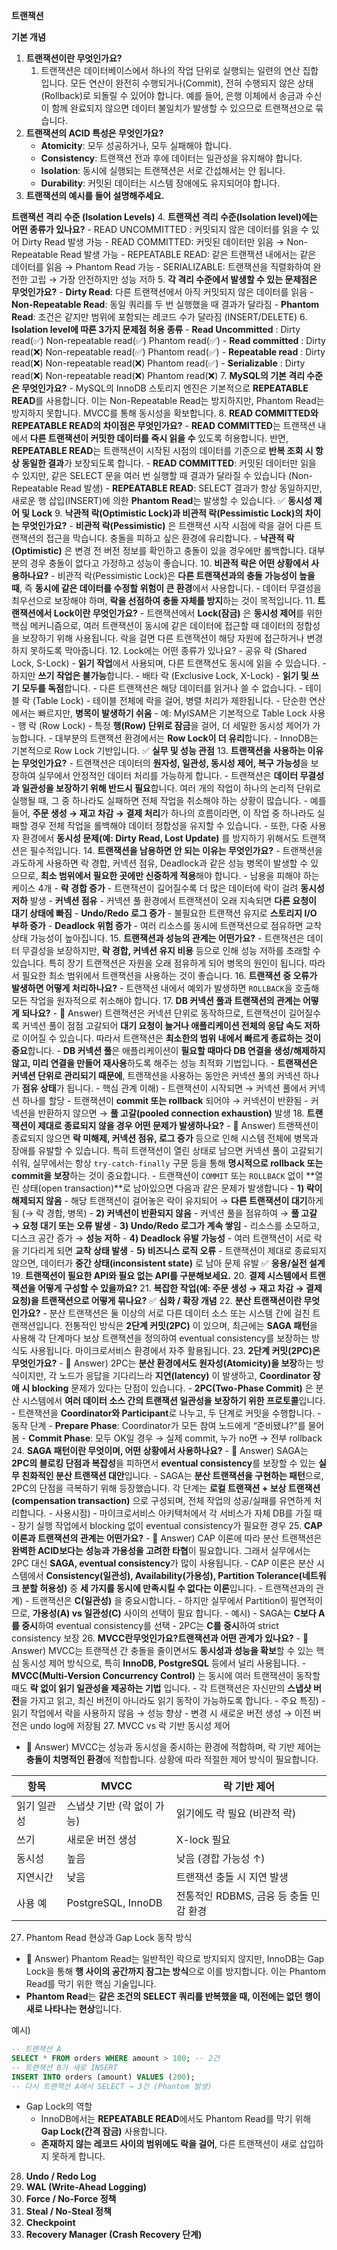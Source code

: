 
**트랜잭션**

**기본 개념**
1. **트랜잭션이란 무엇인가요?**
	1. 트랜잭션은 데이터베이스에서 하나의 작업 단위로 실행되는 일련의 연산 집합입니다. 모든 연산이 완전히 수행되거나(Commit), 전혀 수행되지 않은 상태(Rollback)로 되돌릴 수 있어야 합니다. 예를 들어, 은행 이체에서 송금과 수신이 함께 완료되지 않으면 데이터 불일치가 발생할 수 있으므로 트랜잭션으로 묶습니다.
2. **트랜잭션의 ACID 특성은 무엇인가요?**
	- **Atomicity**: 모두 성공하거나, 모두 실패해야 합니다.
	- **Consistency**: 트랜잭션 전과 후에 데이터는 일관성을 유지해야 합니다.
	- **Isolation**: 동시에 실행되는 트랜잭션은 서로 간섭해서는 안 됩니다.
	- **Durability**: 커밋된 데이터는 시스템 장애에도 유지되어야 합니다.
3. **트랜잭션의 예시를 들어 설명해주세요.**

**트랜잭션 격리 수준 (Isolation Levels)**
4. **트랜잭션 격리 수준(Isolation level)에는 어떤 종류가 있나요?**
	- READ UNCOMMITTED : 커밋되지 않은 데이터를 읽을 수 있어 Dirty Read 발생 가능
	- READ COMMITTED: 커밋된 데이터만 읽음 → Non-Repeatable Read 발생 가능
	- REPEATABLE READ: 같은 트랜잭션 내에서는 같은 데이터를 읽음 → Phantom Read 가능
	- SERIALIZABLE: 트랜잭션을 직렬화하여 완전한 고립 → 가장 안전하지만 성능 저하
5. **각 격리 수준에서 발생할 수 있는 문제점은 무엇인가요?**
	- **Dirty Read**: 다른 트랜잭션에서 아직 커밋되지 않은 데이터를 읽음
	- **Non-Repeatable Read**: 동일 쿼리를 두 번 실행했을 때 결과가 달라짐
	- **Phantom Read**: 조건은 같지만 범위에 포함되는 레코드 수가 달라짐 (INSERT/DELETE)
6. **Isolation level에 따른 3가지 문제점 허용 종류**
	- **Read Uncommitted** : Dirty read(✅) Non-repeatable read(✅) Phantom read(✅)
	- **Read committed** :      Dirty read(❌) Non-repeatable read(✅) Phantom read(✅)
	- **Repeatable read** :      Dirty read(❌) Non-repeatable read(❌) Phantom read(✅)
	- **Serializable** :               Dirty read(❌) Non-repeatable read(❌) Phantom read(❌)
7. **MySQL의 기본 격리 수준은 무엇인가요?**
	- MySQL의 InnoDB 스토리지 엔진은 기본적으로 **REPEATABLE READ**를 사용합니다. 이는 Non-Repeatable Read는 방지하지만, Phantom Read는 방지하지 못합니다. MVCC를 통해 동시성을 확보합니다.
8. **READ COMMITTED와 REPEATABLE READ의 차이점은 무엇인가요?**
	- **READ COMMITTED**는 트랜잭션 내에서 **다른 트랜잭션이 커밋한 데이터를 즉시 읽을 수** 있도록 허용합니다. 반면, **REPEATABLE READ**는 트랜잭션이 시작된 시점의 데이터를 기준으로 **반복 조회 시 항상 동일한 결과**가 보장되도록 합니다.
		- **READ COMMITTED**: 커밋된 데이터만 읽을 수 있지만, 같은 SELECT 문을 여러 번 실행할 때 결과가 달라질 수 있습니다 (Non-Repeatable Read 발생)
		- **REPEATABLE READ**: SELECT 결과가 항상 동일하지만, 새로운 행 삽입(INSERT)에 의한 **Phantom Read**는 발생할 수 있습니다.
✅ **동시성 제어 및 Lock**
9. **낙관적 락(Optimistic Lock)과 비관적 락(Pessimistic Lock)의 차이는 무엇인가요?**
	- **비관적 락(Pessimistic)** 은 트랜잭션 시작 시점에 락을 걸어 다른 트랜잭션의 접근을 막습니다. 충돌을 피하고 싶은 환경에 유리합니다.
	- **낙관적 락(Optimistic)** 은 변경 전 버전 정보를 확인하고 충돌이 있을 경우에만 롤백합니다. 대부분의 경우 충돌이 없다고 가정하고 성능이 좋습니다.
10. **비관적 락은 어떤 상황에서 사용하나요?**
	- 비관적 락(Pessimistic Lock)은 **다른 트랜잭션과의 충돌 가능성이 높을 때**, 즉 **동시에 같은 데이터를 수정할 위험이 큰 환경**에서 사용합니다.
	- 데이터 무결성을 최우선으로 보장해야 하며, **락을 선점하여 충돌 자체를 방지**하는 것이 목적입니다.
11. **트랜잭션에서 Lock이란 무엇인가요?** 
	- 트랜잭션에서 **Lock(잠금)** 은 **동시성 제어**를 위한 핵심 메커니즘으로, 여러 트랜잭션이 동시에 같은 데이터에 접근할 때 데이터의 정합성을 보장하기 위해 사용됩니다. 락을 걸면 다른 트랜잭션이 해당 자원에 접근하거나 변경하지 못하도록 막아줍니다.
12. Lock에는 어떤 종류가 있나요?
	- 공유 락 (Shared Lock, S-Lock)
		- **읽기 작업**에서 사용되며, 다른 트랜잭션도 동시에 읽을 수 있습니다.
		- 하지만 **쓰기 작업은 불가능**합니다.
	- 배타 락 (Exclusive Lock, X-Lock)
		- **읽기 및 쓰기 모두를 독점**합니다.
		- 다른 트랜잭션은 해당 데이터를 읽거나 쓸 수 없습니다.
	- 테이블 락 (Table Lock)
		- 테이블 전체에 락을 걸어, 병렬 처리가 제한됩니다.
		- 단순한 연산에서는 빠르지만, **병목이 발생하기 쉬움** 
		- 예: MyISAM은 기본적으로 Table Lock 사용
	- 행 락 (Row Lock)
		- 특정 **행(Row) 단위로 잠금**을 걸어, 더 세밀한 동시성 제어가 가능합니다.
		- 대부분의 트랜잭션 환경에서는 **Row Lock이 더 유리**합니다.
		- InnoDB는 기본적으로 Row Lock 기반입니다.
✅ **실무 및 성능 관점**
13. **트랜잭션을 사용하는 이유는 무엇인가요?**
	- 트랜잭션은 데이터의 **원자성, 일관성, 동시성 제어, 복구 가능성**을 보장하여 실무에서 안정적인 데이터 처리를 가능하게 합니다.
	- 트랜잭션은 **데이터 무결성과 일관성을 보장하기 위해 반드시 필요**합니다. 여러 개의 작업이 하나의 논리적 단위로 실행될 때, 그 중 하나라도 실패하면 전체 작업을 취소해야 하는 상황이 많습니다.
	- 예를 들어, **주문 생성 → 재고 차감 → 결제 처리**가 하나의 흐름이라면, 이 작업 중 하나라도 실패할 경우 전체 작업을 롤백해야 데이터 정합성을 유지할 수 있습니다.
	- 또한, 다중 사용자 환경에서 **동시성 문제(예: Dirty Read, Lost Update)** 를 방지하기 위해서도 트랜잭션은 필수적입니다.
14. **트랜잭션을 남용하면 안 되는 이유는 무엇인가요?** 
	- 트랜잭션을 과도하게 사용하면 락 경합, 커넥션 점유, Deadlock과 같은 성능 병목이 발생할 수 있으므로, **최소 범위에서 필요한 곳에만 신중하게 적용**해야 합니다.
	- 남용을 피해야 하는 케이스 4개
		- **락 경합 증가**
			- 트랜잭션이 길어질수록 더 많은 데이터에 락이 걸려 **동시성 저하** 발생
		- **커넥션 점유** 
			- 커넥션 풀 환경에서 트랜잭션이 오래 지속되면 **다른 요청이 대기 상태에 빠짐** 
		- **Undo/Redo 로그 증가** 
			- 불필요한 트랜잭션 유지로 **스토리지 I/O 부하 증가** 
		- **Deadlock 위험 증가** 
			- 여러 리소스를 동시에 트랜잭션으로 점유하면 교착상태 가능성이 높아집니다.
15. **트랜잭션과 성능의 관계는 어떤가요?** 
	- 트랜잭션은 데이터 무결성을 보장하지만, **락 경합, 커넥션 유지 비용** 등으로 인해 성능 저하를 초래할 수 있습니다. 특히 장기 트랜잭션은 자원을 오래 점유하게 되어 병목의 원인이 됩니다. 따라서 필요한 최소 범위에서 트랜잭션을 사용하는 것이 좋습니다.
16. **트랜잭션 중 오류가 발생하면 어떻게 처리하나요?**
	- 트랜잭션 내에서 예외가 발생하면 `ROLLBACK`을 호출해 모든 작업을 원자적으로 취소해야 합니다.
17. **DB 커넥션 풀과 트랜잭션의 관계는 어떻게 되나요?** 
	- 💬 Answer) 트랜잭션은 커넥션 단위로 동작하므로, 트랜잭션이 길어질수록 커넥션 풀이 점점 고갈되어 **대기 요청이 늘거나 애플리케이션 전체의 응답 속도 저하**로 이어질 수 있습니다. 따라서 트랜잭션은 **최소한의 범위 내에서 빠르게 종료하는 것이 중요**합니다.
	- **DB 커넥션 풀**은 애플리케이션이 **필요할 때마다 DB 연결을 생성/해제하지 않고, 미리 연결을 만들어 재사용**하도록 해주는 성능 최적화 기법입니다.
	- **트랜잭션은 커넥션 단위로 관리되기 때문에**, 트랜잭션을 사용하는 동안은 커넥션 풀의 커넥션 하나가 **점유 상태**가 됩니다.
	- 핵심 관계 이해)
		- 트랜잭션이 시작되면 → 커넥션 풀에서 커넥션 하나를 할당
		- 트랜잭션이 **commit 또는 rollback** 되어야 → 커넥션이 반환됨
		- 커넥션을 반환하지 않으면 → **풀 고갈(pooled connection exhaustion)** 발생
18. **트랜잭션이 제대로 종료되지 않을 경우 어떤 문제가 발생하나요?**
	- 💬 Answer) 트랜잭션이 종료되지 않으면 **락 미해제, 커넥션 점유, 로그 증가** 등으로 인해 시스템 전체에 병목과 장애를 유발할 수 있습니다. 특히 트랜잭션이 열린 상태로 남으면 커넥션 풀이 고갈되기 쉬워, 실무에서는 항상 `try-catch-finally` 구문 등을 통해 **명시적으로 rollback 또는 commit을 보장**하는 것이 중요합니다.
	- 트랜잭션이 `COMMIT` 또는 `ROLLBACK` 없이 **열린 상태(open transaction)**로 남아있으면 다음과 같은 문제가 발생합니다
	- **1) 락이 해제되지 않음** 
		- 해당 트랜잭션이 걸어놓은 락이 유지되어 → **다른 트랜잭션이 대기**하게 됨 (→ 락 경합, 병목)
	- **2) 커넥션이 반환되지 않음** 
		- 커넥션 풀을 점유하여 → **풀 고갈 → 요청 대기 또는 오류 발생** 
	- **3) Undo/Redo 로그가 계속 쌓임** 
		- 리소스를 소모하고, 디스크 공간 증가 → **성능 저하** 
	- **4) Deadlock 유발 가능성** 
		- 여러 트랜잭션이 서로 락을 기다리게 되면 **교착 상태 발생** 
	- **5) 비즈니스 로직 오류** 
		- 트랜잭션이 제대로 종료되지 않으면, 데이터가 **중간 상태(inconsistent state)** 로 남아 문제 유발
✅ **응용/실전 설계**
19. **트랜잭션이 필요한 API와 필요 없는 API를 구분해보세요.**
20. **결제 시스템에서 트랜잭션을 어떻게 구성할 수 있을까요?**
21. **복잡한 작업(예: 주문 생성 → 재고 차감 → 결제 요청)을 트랜잭션으로 어떻게 묶나요?**
✅ **심화 / 확장 개념**
22. **분산 트랜잭션이란 무엇인가요?**
	- 분산 트랜잭션은 둘 이상의 서로 다른 데이터 소스 또는 시스템 간에 걸친 트랜잭션입니다. 전통적인 방식은 **2단계 커밋(2PC)** 이 있으며, 최근에는 **SAGA 패턴**을 사용해 각 단계마다 보상 트랜잭션을 정의하여 eventual consistency를 보장하는 방식도 사용됩니다. 마이크로서비스 환경에서 자주 활용됩니다.
23. **2단계 커밋(2PC)은 무엇인가요?**
	- 💬 Answer) 2PC는 **분산 환경에서도 원자성(Atomicity)을 보장**하는 방식이지만, 각 노드가 응답을 기다리느라 **지연(latency)** 이 발생하고, **Coordinator 장애 시 blocking** 문제가 있다는 단점이 있습니다.
	- **2PC(Two-Phase Commit)** 은 분산 시스템에서 **여러 데이터 소스 간의 트랜잭션 일관성을 보장하기 위한 프로토콜**입니다.
	- 트랜잭션을 **Coordinator와 Participant**로 나누고, 두 단계로 커밋을 수행합니다.
	- 동작 단계
		- **Prepare Phase**: Coordinator가 모든 참여 노드에게 “준비됐냐?”를 물어봄
		- **Commit Phase**: 모두 OK일 경우 → 실제 commit, 누가 no면 → 전부 rollback
24. **SAGA 패턴이란 무엇이며, 어떤 상황에서 사용하나요?** 
	- 💬 Answer) SAGA는 **2PC의 블로킹 단점과 복잡성**을 피하면서 **eventual consistency**를 보장할 수 있는 **실무 친화적인 분산 트랜잭션 대안**입니다.
	- SAGA는 **분산 트랜잭션을 구현하는 패턴**으로, 2PC의 단점을 극복하기 위해 등장했습니다. 각 단계는 **로컬 트랜잭션 + 보상 트랜잭션(compensation transaction)** 으로 구성되며, 전체 작업의 성공/실패를 유연하게 처리합니다.
	- 사용시점)
		- 마이크로서비스 아키텍처에서 각 서비스가 자체 DB를 가질 때
		- 장기 실행 작업에서 blocking 없이 eventual consistency가 필요한 경우
25. **CAP 이론과 트랜잭션의 관계는 어떤가요?**
	- 💬 Answer) CAP 이론에 따라 분산 트랜잭션은 **완벽한 ACID보다는 성능과 가용성을 고려한 타협**이 필요합니다. 그래서 실무에서는 2PC 대신 **SAGA, eventual consistency**가 많이 사용됩니다.
	- CAP 이론은 분산 시스템에서 **Consistency(일관성), Availability(가용성), Partition Tolerance(네트워크 분할 허용성)** 중 **세 가지를 동시에 만족시킬 수 없다는 이론**입니다.
		- 트랜잭션과의 관계)
			- 트랜잭션은 **C(일관성)** 을 중요시합니다.
			- 하지만 실무에서 Partition이 필연적이므로, **가용성(A) vs 일관성(C)** 사이의 선택이 필요 합니다.
		- 예시)
			- SAGA는 **C보다 A를 중시**하여 eventual consistency를 선택
			- 2PC는 **C를 중시**하여 strict consistency 보장
26. **MVCC란무엇인가요?트랜잭션과 어떤 관계가 있나요?** 
	- 💬 Answer) MVCC는 트랜잭션 간 충돌을 줄이면서도 **동시성과 성능을 확보**할 수 있는 핵심 동시성 제어 방식으로, 특히 **InnoDB, PostgreSQL** 등에서 널리 사용됩니다.
	- **MVCC(Multi-Version Concurrency Control)** 는 동시에 여러 트랜잭션이 동작할 때도 **락 없이 읽기 일관성을 제공하는 기법** 입니다.
	- 각 트랜잭션은 자신만의 **스냅샷 버전**을 가지고 읽고, 최신 버전이 아니라도 읽기 동작이 가능하도록 합니다.
	- 주요 특징)
		- 읽기 작업에서 락을 사용하지 않음 → 성능 향상
		- 변경 시 새로운 버전 생성 → 이전 버전은 undo log에 저장됨
27. MVCC vs 락 기반 동시성 제어
- 💬 Answer) MVCC는 성능과 동시성을 중시하는 환경에 적합하며, 락 기반 제어는 **충돌이 치명적인 환경**에 적합합니다. 상황에 따라 적절한 제어 방식이 필요합니다.

|항목|MVCC|락 기반 제어|
|---|---|---|
|읽기 일관성|스냅샷 기반 (락 없이 가능)|읽기에도 락 필요 (비관적 락)|
|쓰기|새로운 버전 생성|X-lock 필요|
|동시성|높음|낮음 (경합 가능성 ↑)|
|지연시간|낮음|트랜잭션 충돌 시 지연 발생|
|사용 예|PostgreSQL, InnoDB|전통적인 RDBMS, 금융 등 충돌 민감 환경|

27. Phantom Read 현상과 Gap Lock 동작 방식
- 💬 Answer) Phantom Read는 일반적인 락으로 방지되지 않지만, InnoDB는 Gap Lock을 통해 **행 사이의 공간까지 잠그는 방식**으로 이를 방지합니다. 이는 Phantom Read를 막기 위한 핵심 기술입니다.
- **Phantom Read**는 **같은 조건의 SELECT 쿼리를 반복했을 때, 이전에는 없던 행이 새로 나타나는 현상**입니다.

예시)

```sql
-- 트랜잭션 A
SELECT * FROM orders WHERE amount > 100; -- 2건
-- 트랜잭션 B가 새로 INSERT
INSERT INTO orders (amount) VALUES (200);
-- 다시 트랜잭션 A에서 SELECT → 3건 (Phantom 발생)
```

- Gap Lock의 역할
	- InnoDB에서는 **REPEATABLE READ**에서도 Phantom Read를 막기 위해 **Gap Lock(간격 잠금)** 사용합니다.
	- **존재하지 않는 레코드 사이의 범위에도 락을 걸어**, 다른 트랜잭션이 새로 삽입하지 못하게 합니다.
28. **Undo / Redo Log**
29. **WAL (Write-Ahead Logging)**
30. **Force / No-Force 정책**
31. **Steal / No-Steal 정책**
32. **Checkpoint**
33. **Recovery Manager (Crash Recovery 단계)**
